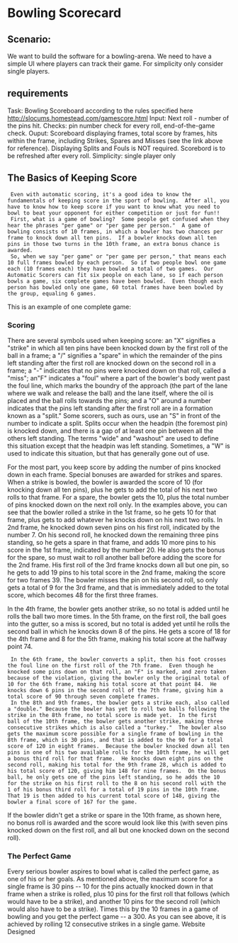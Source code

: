 # Bowling Scorecard

## Scenario:

We want to build the software for a bowling-arena. We need to have a simple UI
where players can track their game. For simplicity only consider single players.

## requirements

Task: Bowling Scoreboard according to the rules specified here
http://slocums.homestead.com/gamescore.html
Input: Next roll - number of the pins hit.
Checks: pin number check for every roll, end-of-the-game check.
Ouput: Scoreboard displaying frames, total score by frames, hits
within the frame, including Strikes, Spares and Misses (see the link
above for reference).
Displaying Splits and Fouls is NOT required.
Scorebord is to be refreshed after every roll.
Simplicity: single player only

## The Basics of Keeping Score

     Even with automatic scoring, it's a good idea to know the fundamentals of keeping score in the sport of bowling.  After all, you have to know how to keep score if you want to know what you need to bowl to beat your opponent for either competition or just for fun!!
     First, what is a game of bowling?  Some people get confused when they hear the phrases "per game" or "per game per person."  A game of bowling consists of 10 frames, in which a bowler has two chances per frame to knock down all ten pins.  If a bowler knocks down all ten pins in those two turns in the 10th frame, an extra bonus chance is awarded.
     So, when we say "per game" or "per game per person," that means each 10 full frames bowled by each person.  So if two people bowl one game each (10 frames each) they have bowled a total of two games.  Our Automatic Scorers can fit six people on each lane, so if each person bowls a game, six complete games have been bowled.  Even though each person has bowled only one game, 60 total frames have been bowled by the group, equaling 6 games.

This is an example of one complete game:

### Scoring

There are several symbols used when keeping score: an "X" signifies a "strike" in which all ten pins have been knocked down by the first roll of the ball in a frame; a "/" signifies a "spare" in which the remainder of the pins left standing after the first roll are knocked down on the second roll in a frame; a "-" indicates that no pins were knocked down on that roll, called a "miss"; an"F" indicates a "foul" where a part of the bowler's body went past the foul line, which marks the boundry of the approach (the part of the lane where we walk and release the ball) and the lane itself, where the oil is placed and the ball rolls towards the pins; and a "O" around a number indicates that the pins left standing after the first roll are in a formation known as a "split." Some scorers, such as ours, use an "S" in front of the number to indicate a split. Splits occur when the headpin (the foremost pin) is knocked down, and there is a gap of at least one pin between all the others left standing. The terms "wide" and "washout" are used to define this situation except that the headpin was left standing. Sometimes, a "W" is used to indicate this situation, but that has generally gone out of use.

For the most part, you keep score by adding the number of pins knocked down in each frame. Special bonuses are awarded for strikes and spares. When a strike is bowled, the bowler is awarded the score of 10 (for knocking down all ten pins), plus he gets to add the total of his next two rolls to that frame. For a spare, the bowler gets the 10, plus the total number of pins knocked down on the next roll only. In the examples above, you can see that the bowler rolled a strike in the 1st frame, so he gets 10 for that frame, plus gets to add whatever he knocks down on his next two rolls. In 2nd frame, he knocked down seven pins on his first roll, indicated by the number 7. On his second roll, he knocked down the remaining three pins standing, so he gets a spare in that frame, and adds 10 more pins to his score in the 1st frame, indicated by the number 20. He also gets the bonus for the spare, so must wait to roll another ball before adding the score for the 2nd frame. His first roll of the 3rd frame knocks down all but one pin, so he gets to add 19 pins to his total score in the 2nd frame, making the score for two frames 39. The bowler misses the pin on his second roll, so only gets a total of 9 for the 3rd frame, and that is immediately added to the total score, which becomes 48 for the first three frames.

In the 4th frame, the bowler gets another strike, so no total is added until he rolls the ball two more times. In the 5th frame, on the first roll, the ball goes into the gutter, so a miss is scored, but no total is added yet until he rolls the second ball in which he knocks down 8 of the pins. He gets a score of 18 for the 4th frame and 8 for the 5th frame, making his total score at the halfway point 74.

     In the 6th frame, the bowler converts a split, then his foot crosses the foul line on the first roll of the 7th frame.  Even though he knocked some pins down on that roll, an "F" is marked, and zero taken because of the violation, giving the bowler only the original total of 10 for the 6th frame, making his total score at that point 84.  He knocks down 6 pins in the second roll of the 7th frame, giving him a total score of 90 through seven complete frames.
     In the 8th and 9th frames, the bowler gets a strike each, also called a "double." Because the bowler has yet to roll two balls following the strike in the 8th frame, no total score is made yet.  In the first ball of the 10th frame, the bowler gets another strike, making three consecutive strikes which is also called a "turkey."  The bowler also gets the maximum score possible for a single frame of bowling in the 8th frame, which is 30 pins, and that is added to the 90 for a total score of 120 in eight frames.  Because the bowler knocked down all ten pins in one of his two available rolls for the 10th frame, he will get a bonus third roll for that frame.  He knocks down eight pins on the second roll, making his total for the 9th frame 28, which is added to his total score of 120, giving him 148 for nine frames.  On the bonus ball, he only gets one of the pins left standing, so he adds the 10 for the strike on his first roll to the 8 on his second roll with the 1 of his bonus third roll for a total of 19 pins in the 10th frame.  That 19 is then added to his current total score of 148, giving the bowler a final score of 167 for the game.

If the bowler didn't get a strike or spare in the 10th frame, as shown here, no bonus roll is awarded and the score would look like this (with seven pins knocked down on the first roll, and all but one knocked down on the second roll).

### The Perfect Game

Every serious bowler aspires to bowl what is called the perfect game, as one of his or her goals. As mentioned above, the maximum score for a single frame is 30 pins -- 10 for the pins actually knocked down in that frame when a strike is rolled, plus 10 pins for the first roll that follows (which would have to be a strike), and another 10 pins for the second roll (which would also have to be a strike). Times this by the 10 frames in a game of bowling and you get the perfect game -- a 300. As you can see above, it is achieved by rolling 12 consecutive strikes in a single game.
Website Designed
